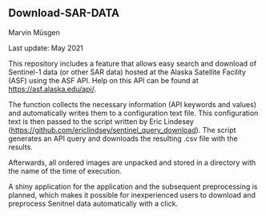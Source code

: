 Download-SAR-DATA
------
Marvin Müsgen

Last update: May 2021

This repository includes a feature that allows easy search and download of Sentinel-1 data (or other SAR data) hosted at the Alaska Satellite Facility (ASF) using the ASF API. Help on this API can be found at https://asf.alaska.edu/api/.

The function collects the necessary information (API keywords and values) and automatically writes them to a configuration text file. This configuration text is then passed to the script written by Eric Lindesey (https://github.com/ericlindsey/sentinel_query_download). The script generates an API query and downloads the resulting .csv file with the results.

Afterwards, all ordered images are unpacked and stored in a directory with the name of the time of execution. 

A shiny application for the application and the subsequent preprocessing is planned, which makes it possible for inexperienced users to download and preprocess Senitnel data automatically with a click.


